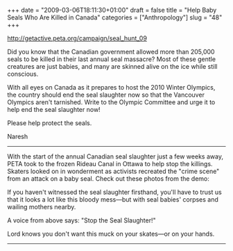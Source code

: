 +++
date = "2009-03-06T18:11:30+01:00"
draft = false
title = "Help Baby Seals Who Are Killed in Canada"
categories = ["Anthropology"]
slug = "48"
+++

http://getactive.peta.org/campaign/seal_hunt_09

Did you know that the Canadian government allowed more than 205,000 seals to be killed in their last annual seal massacre? Most of these gentle creatures are just babies, and many are skinned alive on the ice while still conscious.

With all eyes on Canada as it prepares to host the 2010 Winter Olympics, the country should end the seal slaughter now so that the Vancouver Olympics aren't tarnished. Write to the Olympic Committee and urge it to help end the seal slaughter now!

Please help protect the seals.

Naresh

*******************
With the start of the annual Canadian seal slaughter just a few weeks away, PETA took to the frozen Rideau Canal in Ottawa to help stop the killings. Skaters looked on in wonderment as activists recreated the "crime scene" from an attack on a baby seal. Check out these photos from the demo:

If you haven't witnessed the seal slaughter firsthand, you'll have to trust us that it looks a lot like this bloody mess—but with seal babies' corpses and wailing mothers nearby.

A voice from above says: "Stop the Seal Slaughter!"

Lord knows you don't want this muck on your skates—or on your hands.

*******************
